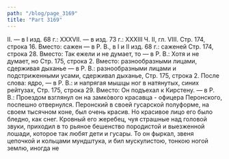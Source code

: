 ```yaml
---
path: "/blog/page_3169"
title: "Part 3169"
---
```


II. — в I изд. 68 г.: XXXVII. — в изд. 73 г.: XXXIII
Ч. II, гл. VIII.
Стр. 174, строка 16.
Вместо: сажен — в Р. В., в I и II изд. 68 г.: саженей
Стр. 174, строка 28.
Вместо: Так ежели и не думает, то — в Р. В.: Хотя и не думает, но
Стр. 175, строка 2.
Вместо: разнообразными лицами, сдерживая дыханье — в Р. В.: разнообразными лицами и подстриженными усами, сдерживал дыханье,
Стр. 175, строка 2.
После слова: ядро, — в Р. В.: и напрягая мышцы ног в натянутых, синих рейтузах,
Стр. 175, строка 29.
Вместо: Он подъехал к Кирстену. — в Р. В.: Проездом взглянул он на замкòвого красавца - офицера Перонского, поспешно отвернулся.
Перонский в своей гусарской полуформе, на своем тысячном коне, был очень красив. Но красивое лицо его было бледно, как снег. Кровный его жеребец, чуя страшные над головой звуки, приходил в то рьяное бешенство породистой и выезженной лошади, которое так любят дети и гусары. То он фыркал, звеня цепочкой и кольцами мундштука, и бил мускулистою, тонкою ногой землю, иногда не
